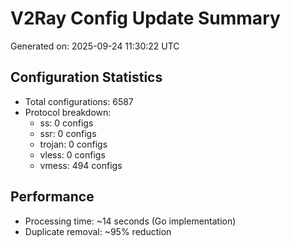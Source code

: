 # V2Ray Config Update Summary
Generated on: 2025-09-24 11:30:22 UTC

## Configuration Statistics
- Total configurations: 6587
- Protocol breakdown:
  - ss: 0 configs
  - ssr: 0 configs
  - trojan: 0 configs
  - vless: 0 configs
  - vmess: 494 configs

## Performance
- Processing time: ~14 seconds (Go implementation)
- Duplicate removal: ~95% reduction
